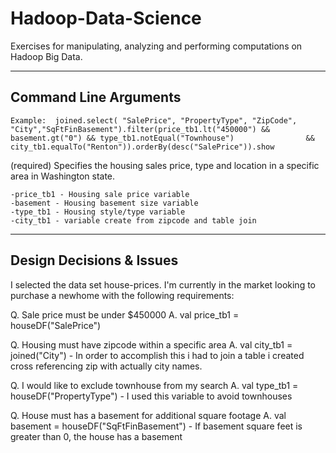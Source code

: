 # Hadoop-Data-Science
Exercises for manipulating, analyzing and performing computations on Hadoop Big Data.

----------------------
Command Line Arguments
----------------------

    Example:  joined.select( "SalePrice", "PropertyType", "ZipCode", "City","SqFtFinBasement").filter(price_tb1.lt("450000") && basement.gt("0") && type_tb1.notEqual("Townhouse")                &&  city_tb1.equalTo("Renton")).orderBy(desc("SalePrice")).show 

  (required) Specifies the housing sales price, type and location in 
  a specific area in Washington state.

    -price_tb1 - Housing sale price variable 
    -basement - Housing basement size variable
    -type_tb1 - Housing style/type variable 
    -city_tb1 - variable create from zipcode and table join

-------------------------
Design Decisions & Issues
-------------------------
I selected the data set house-prices. I'm currently in the market looking to purchase a newhome with the following requirements:


Q. Sale price must be under $450000
A. val price_tb1 = houseDF("SalePrice") 
  
Q. Housing must have zipcode within a specific area
A. val city_tb1 = joined("City") - In order to accomplish this i had to join a table i created cross referencing zip with actually city names.

Q. I would like to exclude townhouse from my search
A. val type_tb1 = houseDF("PropertyType") - I used this variable to avoid townhouses 

Q. House must has a basement for additional square footage
A. val basement = houseDF("SqFtFinBasement") - If basement square feet is greater than 0, the house has a basement

